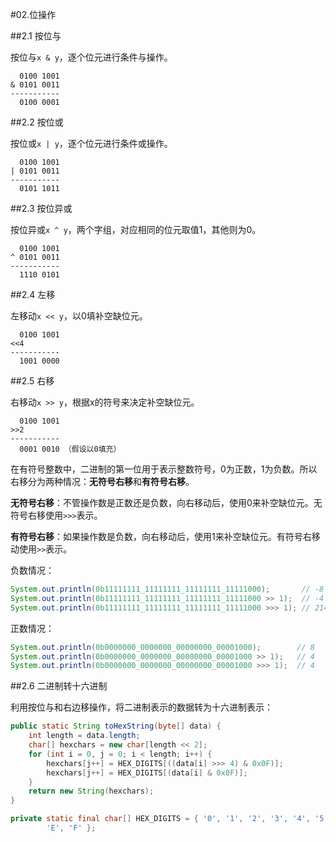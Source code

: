 #02.位操作

##2.1 按位与

按位与`x & y`，逐个位元进行条件与操作。

```
  0100 1001
& 0101 0011
-----------
  0100 0001
```

##2.2 按位或

按位或`x | y`，逐个位元进行条件或操作。


```
  0100 1001
| 0101 0011
-----------
  0101 1011
```

##2.3 按位异或

按位异或`x ^ y`，两个字组，对应相同的位元取值1，其他则为0。

```
  0100 1001
^ 0101 0011
-----------
  1110 0101
```

##2.4 左移

左移动`x << y`，以0填补空缺位元。

```
  0100 1001
<<4 
-----------
  1001 0000
```

##2.5 右移

右移动`x >> y`，根据x的符号来决定补空缺位元。

```
  0100 1001
>>2 
-----------
  0001 0010 （假设以0填充）
```

在有符号整数中，二进制的第一位用于表示整数符号，0为正数，1为负数。所以右移分为两种情况：**无符号右移**和**有符号右移**。

**无符号右移**：不管操作数是正数还是负数，向右移动后，使用0来补空缺位元。无符号右移使用`>>>`表示。

**有符号右移**：如果操作数是负数，向右移动后，使用1来补空缺位元。有符号右移动使用`>>`表示。

负数情况：
```Java
System.out.println(0b11111111_11111111_11111111_11111000);       // -8
System.out.println(0b11111111_11111111_11111111_11111000 >> 1);  // -4
System.out.println(0b11111111_11111111_11111111_11111000 >>> 1); // 2147483644
```
正数情况：
```Java
System.out.println(0b0000000_0000000_00000000_00001000);        // 8
System.out.println(0b0000000_0000000_00000000_00001000 >> 1);   // 4
System.out.println(0b0000000_0000000_00000000_00001000 >>> 1);  // 4
```

##2.6 二进制转十六进制

利用按位与和右边移操作，将二进制表示的数据转为十六进制表示：

```Java
public static String toHexString(byte[] data) {
	int length = data.length;
	char[] hexchars = new char[length << 2];
	for (int i = 0, j = 0; i < length; i++) {
		hexchars[j++] = HEX_DIGITS[((data[i] >>> 4) & 0x0F)];
		hexchars[j++] = HEX_DIGITS[(data[i] & 0x0F)];
	}
	return new String(hexchars);
}

private static final char[] HEX_DIGITS = { '0', '1', '2', '3', '4', '5', '6', '7', '8', '9', 'A', 'B', 'C', 'D',
		'E', 'F' };
```